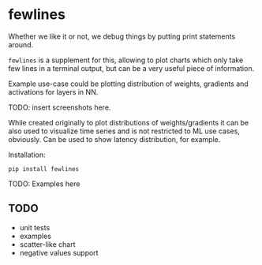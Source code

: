 # fewlines

Whether we like it or not, we debug things by putting print statements around.

`fewlines` is a supplement for this, allowing to plot charts which only take few lines in a terminal output, but can be a very useful piece of information.

Example use-case could be plotting distribution of weights, gradients and activations for layers in NN.

TODO: insert screenshots here.

While created originally to plot distributions of weights/gradients it can be also used to visualize time series and
is not restricted to ML use cases, obviously. Can be used to show latency distribution, for example.

Installation:
```
pip install fewlines
```

TODO: Examples here

## TODO

* unit tests
* examples
* scatter-like chart
* negative values support